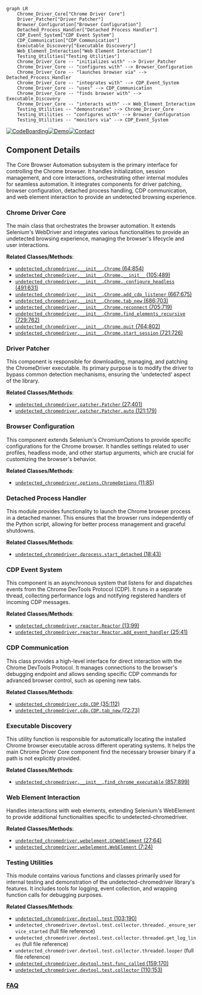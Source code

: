 ```mermaid
graph LR
    Chrome_Driver_Core["Chrome Driver Core"]
    Driver_Patcher["Driver Patcher"]
    Browser_Configuration["Browser Configuration"]
    Detached_Process_Handler["Detached Process Handler"]
    CDP_Event_System["CDP Event System"]
    CDP_Communication["CDP Communication"]
    Executable_Discovery["Executable Discovery"]
    Web_Element_Interaction["Web Element Interaction"]
    Testing_Utilities["Testing Utilities"]
    Chrome_Driver_Core -- "initializes with" --> Driver_Patcher
    Chrome_Driver_Core -- "configures with" --> Browser_Configuration
    Chrome_Driver_Core -- "launches browser via" --> Detached_Process_Handler
    Chrome_Driver_Core -- "integrates with" --> CDP_Event_System
    Chrome_Driver_Core -- "uses" --> CDP_Communication
    Chrome_Driver_Core -- "finds browser with" --> Executable_Discovery
    Chrome_Driver_Core -- "interacts with" --> Web_Element_Interaction
    Testing_Utilities -- "demonstrates" --> Chrome_Driver_Core
    Testing_Utilities -- "configures with" --> Browser_Configuration
    Testing_Utilities -- "monitors via" --> CDP_Event_System
```
[![CodeBoarding](https://img.shields.io/badge/Generated%20by-CodeBoarding-9cf?style=flat-square)](https://github.com/CodeBoarding/GeneratedOnBoardings)[![Demo](https://img.shields.io/badge/Try%20our-Demo-blue?style=flat-square)](https://www.codeboarding.org/demo)[![Contact](https://img.shields.io/badge/Contact%20us%20-%20contact@codeboarding.org-lightgrey?style=flat-square)](mailto:contact@codeboarding.org)

## Component Details

The Core Browser Automation subsystem is the primary interface for controlling the Chrome browser. It handles initialization, session management, and core interactions, orchestrating other internal modules for seamless automation. It integrates components for driver patching, browser configuration, detached process handling, CDP communication, and web element interaction to provide an undetected browsing experience.

### Chrome Driver Core
The main class that orchestrates the browser automation. It extends Selenium's WebDriver and integrates various functionalities to provide an undetected browsing experience, managing the browser's lifecycle and user interactions.


**Related Classes/Methods**:

- <a href="https://github.com/ultrafunkamsterdam/undetected-chromedriver/blob/master/undetected_chromedriver/__init__.py#L64-L854" target="_blank" rel="noopener noreferrer">`undetected_chromedriver.__init__.Chrome` (64:854)</a>
- <a href="https://github.com/ultrafunkamsterdam/undetected-chromedriver/blob/master/undetected_chromedriver/__init__.py#L105-L489" target="_blank" rel="noopener noreferrer">`undetected_chromedriver.__init__.Chrome.__init__` (105:489)</a>
- <a href="https://github.com/ultrafunkamsterdam/undetected-chromedriver/blob/master/undetected_chromedriver/__init__.py#L491-L631" target="_blank" rel="noopener noreferrer">`undetected_chromedriver.__init__.Chrome._configure_headless` (491:631)</a>
- <a href="https://github.com/ultrafunkamsterdam/undetected-chromedriver/blob/master/undetected_chromedriver/__init__.py#L667-L675" target="_blank" rel="noopener noreferrer">`undetected_chromedriver.__init__.Chrome.add_cdp_listener` (667:675)</a>
- <a href="https://github.com/ultrafunkamsterdam/undetected-chromedriver/blob/master/undetected_chromedriver/__init__.py#L686-L703" target="_blank" rel="noopener noreferrer">`undetected_chromedriver.__init__.Chrome.tab_new` (686:703)</a>
- <a href="https://github.com/ultrafunkamsterdam/undetected-chromedriver/blob/master/undetected_chromedriver/__init__.py#L705-L719" target="_blank" rel="noopener noreferrer">`undetected_chromedriver.__init__.Chrome.reconnect` (705:719)</a>
- <a href="https://github.com/ultrafunkamsterdam/undetected-chromedriver/blob/master/undetected_chromedriver/__init__.py#L729-L762" target="_blank" rel="noopener noreferrer">`undetected_chromedriver.__init__.Chrome.find_elements_recursive` (729:762)</a>
- <a href="https://github.com/ultrafunkamsterdam/undetected-chromedriver/blob/master/undetected_chromedriver/__init__.py#L764-L802" target="_blank" rel="noopener noreferrer">`undetected_chromedriver.__init__.Chrome.quit` (764:802)</a>
- <a href="https://github.com/ultrafunkamsterdam/undetected-chromedriver/blob/master/undetected_chromedriver/__init__.py#L721-L726" target="_blank" rel="noopener noreferrer">`undetected_chromedriver.__init__.Chrome.start_session` (721:726)</a>


### Driver Patcher
This component is responsible for downloading, managing, and patching the ChromeDriver executable. Its primary purpose is to modify the driver to bypass common detection mechanisms, ensuring the 'undetected' aspect of the library.


**Related Classes/Methods**:

- <a href="https://github.com/ultrafunkamsterdam/undetected-chromedriver/blob/master/undetected_chromedriver/patcher.py#L27-L401" target="_blank" rel="noopener noreferrer">`undetected_chromedriver.patcher.Patcher` (27:401)</a>
- <a href="https://github.com/ultrafunkamsterdam/undetected-chromedriver/blob/master/undetected_chromedriver/patcher.py#L121-L179" target="_blank" rel="noopener noreferrer">`undetected_chromedriver.patcher.Patcher.auto` (121:179)</a>


### Browser Configuration
This component extends Selenium's ChromiumOptions to provide specific configurations for the Chrome browser. It handles settings related to user profiles, headless mode, and other startup arguments, which are crucial for customizing the browser's behavior.


**Related Classes/Methods**:

- <a href="https://github.com/ultrafunkamsterdam/undetected-chromedriver/blob/master/undetected_chromedriver/options.py#L11-L85" target="_blank" rel="noopener noreferrer">`undetected_chromedriver.options.ChromeOptions` (11:85)</a>


### Detached Process Handler
This module provides functionality to launch the Chrome browser process in a detached manner. This ensures that the browser runs independently of the Python script, allowing for better process management and graceful shutdowns.


**Related Classes/Methods**:

- <a href="https://github.com/ultrafunkamsterdam/undetected-chromedriver/blob/master/undetected_chromedriver/dprocess.py#L18-L43" target="_blank" rel="noopener noreferrer">`undetected_chromedriver.dprocess.start_detached` (18:43)</a>


### CDP Event System
This component is an asynchronous system that listens for and dispatches events from the Chrome DevTools Protocol (CDP). It runs in a separate thread, collecting performance logs and notifying registered handlers of incoming CDP messages.


**Related Classes/Methods**:

- <a href="https://github.com/ultrafunkamsterdam/undetected-chromedriver/blob/master/undetected_chromedriver/reactor.py#L13-L99" target="_blank" rel="noopener noreferrer">`undetected_chromedriver.reactor.Reactor` (13:99)</a>
- <a href="https://github.com/ultrafunkamsterdam/undetected-chromedriver/blob/master/undetected_chromedriver/reactor.py#L25-L41" target="_blank" rel="noopener noreferrer">`undetected_chromedriver.reactor.Reactor.add_event_handler` (25:41)</a>


### CDP Communication
This class provides a high-level interface for direct interaction with the Chrome DevTools Protocol. It manages connections to the browser's debugging endpoint and allows sending specific CDP commands for advanced browser control, such as opening new tabs.


**Related Classes/Methods**:

- <a href="https://github.com/ultrafunkamsterdam/undetected-chromedriver/blob/master/undetected_chromedriver/cdp.py#L35-L112" target="_blank" rel="noopener noreferrer">`undetected_chromedriver.cdp.CDP` (35:112)</a>
- <a href="https://github.com/ultrafunkamsterdam/undetected-chromedriver/blob/master/undetected_chromedriver/cdp.py#L72-L73" target="_blank" rel="noopener noreferrer">`undetected_chromedriver.cdp.CDP.tab_new` (72:73)</a>


### Executable Discovery
This utility function is responsible for automatically locating the installed Chrome browser executable across different operating systems. It helps the main Chrome Driver Core component find the necessary browser binary if a path is not explicitly provided.


**Related Classes/Methods**:

- <a href="https://github.com/ultrafunkamsterdam/undetected-chromedriver/blob/master/undetected_chromedriver/__init__.py#L857-L899" target="_blank" rel="noopener noreferrer">`undetected_chromedriver.__init__.find_chrome_executable` (857:899)</a>


### Web Element Interaction
Handles interactions with web elements, extending Selenium's WebElement to provide additional functionalities specific to undetected-chromedriver.


**Related Classes/Methods**:

- <a href="https://github.com/ultrafunkamsterdam/undetected-chromedriver/blob/master/undetected_chromedriver/webelement.py#L27-L64" target="_blank" rel="noopener noreferrer">`undetected_chromedriver.webelement.UCWebElement` (27:64)</a>
- <a href="https://github.com/ultrafunkamsterdam/undetected-chromedriver/blob/master/undetected_chromedriver/webelement.py#L7-L24" target="_blank" rel="noopener noreferrer">`undetected_chromedriver.webelement.WebElement` (7:24)</a>


### Testing Utilities
This module contains various functions and classes primarily used for internal testing and demonstration of the undetected-chromedriver library's features. It includes tools for logging, event collection, and wrapping function calls for debugging purposes.


**Related Classes/Methods**:

- <a href="https://github.com/ultrafunkamsterdam/undetected-chromedriver/blob/master/undetected_chromedriver/devtool.py#L103-L190" target="_blank" rel="noopener noreferrer">`undetected_chromedriver.devtool.test` (103:190)</a>
- `undetected_chromedriver.devtool.test.collector.threaded._ensure_service_started` (full file reference)
- `undetected_chromedriver.devtool.test.collector.threaded.get_log_lines` (full file reference)
- `undetected_chromedriver.devtool.test.collector.threaded.looper` (full file reference)
- <a href="https://github.com/ultrafunkamsterdam/undetected-chromedriver/blob/master/undetected_chromedriver/devtool.py#L159-L170" target="_blank" rel="noopener noreferrer">`undetected_chromedriver.devtool.test.func_called` (159:170)</a>
- <a href="https://github.com/ultrafunkamsterdam/undetected-chromedriver/blob/master/undetected_chromedriver/devtool.py#L110-L153" target="_blank" rel="noopener noreferrer">`undetected_chromedriver.devtool.test.collector` (110:153)</a>




### [FAQ](https://github.com/CodeBoarding/GeneratedOnBoardings/tree/main?tab=readme-ov-file#faq)